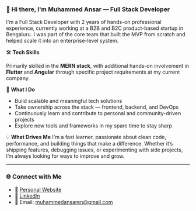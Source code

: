 
### 👋 Hi there, I'm Muhammed Ansar — Full Stack Developer

I'm a Full Stack Developer with 2 years of hands-on professional experience, currently working at a B2B and B2C product-based startup in Bengaluru. I was part of the core team that built the MVP from scratch and helped scale it into an enterprise-level system.

🛠️ **Tech Skills**

Primarily skilled in the **MERN stack**, with additional hands-on involvement in **Flutter** and **Angular** through specific project requirements at my current company.

🚀 **What I Do**

* Build scalable and meaningful tech solutions
* Take ownership across the stack — frontend, backend, and DevOps
* Continuously learn and contribute to personal and community-driven projects
* Explore new tools and frameworks in my spare time to stay sharp

💡 **What Drives Me**
I'm a fast learner, passionate about clean code, performance, and building things that make a difference. Whether it’s shipping features, debugging issues, or experimenting with side projects, I’m always looking for ways to improve and grow.

---

### 🌐 Connect with Me

* 🔗 [Personal Website](https://muhammedansaren.vercel.app/)
* 💼 [LinkedIn](https://www.linkedin.com/in/ansarenofficial/)
* 📧 Email: [muhammedansaren@gmail.com](mailto:muhammedansaren@gmail.com)
